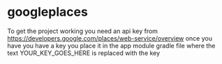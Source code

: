 # googleplaces

To get the project working you need an api key from https://developers.google.com/places/web-service/overview
once you have you have a key you place it in the app module gradle file where the 
text YOUR_KEY_GOES_HERE is replaced with the key
